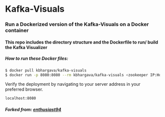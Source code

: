 # Kafka-Visuals

### Run a Dockerized version of the Kafka-Visuals on a Docker container

#### This repo includes the directory structure and the Dockerfile to run/ build the Kafka Visualizer

##### How to run these Docker files:

```sh
$ docker pull kbhargava/kafka-visuals
$ docker run -p 8080:8080 --rm kbhargava/kafka-visuals <zookeeper IP:Host> <kafka IP:host> <DEV, PROD, UAT, QA>
```

Verify the deployment by navigating to your server address in your preferred browser.

```sh
localhost:8080
```
##### Forked from: [enthusiast94](https://github.com/enthusiast94/kafka-visualizer)
